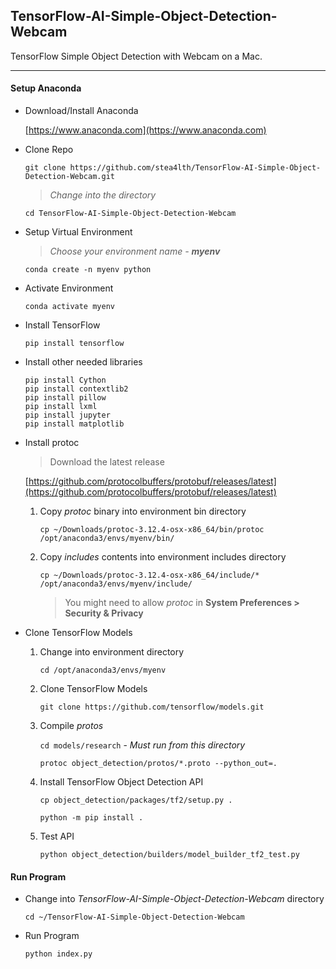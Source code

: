 TensorFlow-AI-Simple-Object-Detection-Webcam
---
TensorFlow Simple Object Detection with Webcam on a Mac.

---

#### Setup Anaconda
  - Download/Install Anaconda
    
    [https://www.anaconda.com](https://www.anaconda.com)
  - Clone Repo
  
    `git clone https://github.com/stea4lth/TensorFlow-AI-Simple-Object-Detection-Webcam.git`
    
    > *Change into the directory*

    `cd TensorFlow-AI-Simple-Object-Detection-Webcam`                                                                                                          
                                                                                                                    
  - Setup Virtual Environment
    > *Choose your environment name - **myenv***

    `conda create -n myenv python`
  - Activate Environment
  
    `conda activate myenv`
    
  - Install TensorFlow
  
    `pip install tensorflow`
    
  - Install other needed libraries
      ```
    pip install Cython
    pip install contextlib2
    pip install pillow
    pip install lxml
    pip install jupyter
    pip install matplotlib
      ```
    
  - Install protoc
    > Download the latest release
    
    [https://github.com/protocolbuffers/protobuf/releases/latest](https://github.com/protocolbuffers/protobuf/releases/latest)
    
     1. Copy *protoc* binary into environment bin directory
     
        `cp ~/Downloads/protoc-3.12.4-osx-x86_64/bin/protoc /opt/anaconda3/envs/myenv/bin/`
     2. Copy *includes* contents into environment includes directory
        
        `cp ~/Downloads/protoc-3.12.4-osx-x86_64/include/* /opt/anaconda3/envs/myenv/include/`
        
        > You might need to allow *protoc* in **System Preferences > Security & Privacy**
        
  - Clone TensorFlow Models
    1. Change into environment directory
    
       `cd /opt/anaconda3/envs/myenv`
       
    2. Clone TensorFlow Models
    
       `git clone https://github.com/tensorflow/models.git`
              
    3. Compile *protos*
     
       `cd models/research` - *Must run from this directory*
       
       `protoc object_detection/protos/*.proto --python_out=.`
       
    4. Install TensorFlow Object Detection API
    
       `cp object_detection/packages/tf2/setup.py .`

       `python -m pip install .`
       
    5. Test API
        
       `python object_detection/builders/model_builder_tf2_test.py`

#### Run Program
  - Change into *TensorFlow-AI-Simple-Object-Detection-Webcam* directory
  
    `cd ~/TensorFlow-AI-Simple-Object-Detection-Webcam`
  
  - Run Program
    
      `python index.py`
